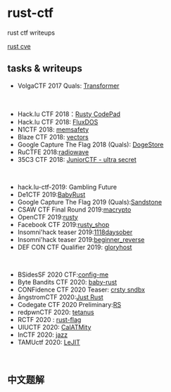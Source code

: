 # rust-ctf

rust ctf writeups


[rust cve](https://github.com/xxg1413/rust-security)

## tasks & writeups

- VolgaCTF 2017 Quals: [Transformer](https://ctftime.org/task/3695)

<br/>

- Hack.lu CTF 2018：[Rusty CodePad](https://ctftime.org/task/6866)
- Hack.lu CTF 2018: [FluxDOS](https://ctftime.org/writeup/11876)
- N1CTF 2018: [memsafety](https://ctftime.org/task/5494)
- Blaze CTF 2018: [vectors](https://ctftime.org/task/6001)
- Google Capture The Flag 2018 (Quals): [DogeStore](https://ctftime.org/task/6226)
- RuCTFE 2018:[radiowave](https://ctftime.org/task/7014)
- 35C3 CTF 2018: [JuniorCTF - ultra secret](https://ctftime.org/task/7429)

<br/>

- hack.lu-ctf-2019: Gambling Future
- De1CTF 2019:[BabyRust](https://ctftime.org/task/8920)
- Google Capture The Flag 2019 (Quals):[Sandstone](https://ctftime.org/task/8800)
- CSAW CTF Final Round 2019:[macrypto](https://ctftime.org/task/9840)
- OpenCTF 2019:[rusty](https://ctftime.org/task/8985)
- Facebook CTF 2019:[rusty_shop](https://ctftime.org/task/8663)
- Insomni'hack teaser 2019:[1118daysober](https://ctftime.org/task/7459)
- Insomni'hack teaser 2019:[beginner_reverse](https://ctftime.org/task/7455)
- DEF CON CTF Qualifier 2019: [gloryhost](https://ctftime.org/task/8550)

<br/>

- BSidesSF 2020 CTF:[config-me](https://ctftime.org/task/10528)
- Byte Bandits CTF 2020: [baby-rust](https://ctftime.org/task/11175)
- CONFidence CTF 2020 Teaser: [crsty sndbx](https://ctftime.org/task/10688)
- ångstromCTF 2020:[Just Rust](https://ctftime.org/task/10765)
- Codegate CTF 2020 Preliminary:[RS](https://ctftime.org/task/10399)
- redpwnCTF 2020: [tetanus](https://ctftime.org/task/12143)
- RCTF 2020 : [rust-flag](https://ctftime.org/task/11738)
- UIUCTF 2020: [CalATMity](https://ctftime.org/task/12409)
- InCTF 2020: [jazz](https://ctftime.org/task/12629)
- TAMUctf 2020: [LeJIT](https://ctftime.org/task/10870)
<br/>



## 中文题解


